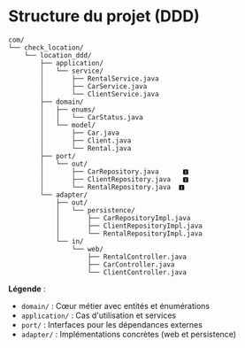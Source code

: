 # Structure du projet (DDD)

```
com/
└── check_location/
    └── location_ddd/
        ├── application/
        │   └── service/
        │       ├── RentalService.java
        │       ├── CarService.java
        │       └── ClientService.java
        ├── domain/
        │   ├── enums/
        │   │   └── CarStatus.java
        │   └── model/
        │       ├── Car.java
        │       ├── Client.java
        │       └── Rental.java
        ├── port/
        │   └── out/
        │       ├── CarRepository.java      🅸
        │       ├── ClientRepository.java   🅸
        │       └── RentalRepository.java  🅸
        └── adapter/
            ├── out/
            │   └── persistence/
            │       ├── CarRepositoryImpl.java
            │       ├── ClientRepositoryImpl.java
            │       └── RentalRepositoryImpl.java
            └── in/
                └── web/
                    ├── RentalController.java
                    ├── CarController.java
                    └── ClientController.java
```

**Légende** :
- `domain/` : Cœur métier avec entités et énumérations
- `application/` : Cas d'utilisation et services
- `port/` : Interfaces pour les dépendances externes
- `adapter/` : Implémentations concrètes (web et persistence)